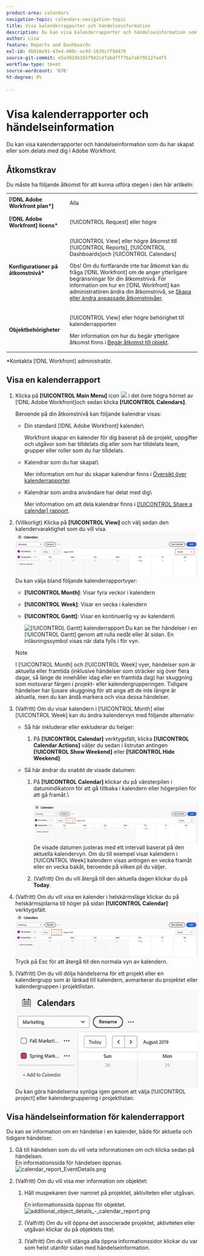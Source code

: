 ```yaml
---
product-area: calendars
navigation-topic: calendars-navigation-topic
title: Visa kalenderrapporter och händelseinformation
description: Du kan visa kalenderrapporter och händelseinformation som du har skapat eller som delats med dig i Adobe Workfront.
author: Lisa
feature: Reports and Dashboards
exl-id: db016e91-43e4-400c-ac9d-1639c7f94479
source-git-commit: e5a3024b1657942cd7abdfff76a7a6795127a4f5
workflow-type: tm+mt
source-wordcount: '676'
ht-degree: 0%

---
```


# Visa kalenderrapporter och händelseinformation

Du kan visa kalenderrapporter och händelseinformation som du har skapat eller som delats med dig i Adobe Workfront.

## Åtkomstkrav

Du måste ha följande åtkomst för att kunna utföra stegen i den här artikeln:

<table style="table-layout:auto"> 
 <col> 
 </col> 
 <col> 
 </col> 
 <tbody> 
  <tr> 
   <td role="rowheader"><strong>[!DNL Adobe Workfront plan*]</strong></td> 
   <td> <p>Alla</p> </td> 
  </tr> 
  <tr> 
   <td role="rowheader"><strong>[!DNL Adobe Workfront] licens*</strong></td> 
   <td> <p>[!UICONTROL Request] eller högre</p> </td> 
  </tr> 
  <tr> 
   <td role="rowheader"><strong>Konfigurationer på åtkomstnivå*</strong></td> 
   <td> <p>[!UICONTROL View] eller högre åtkomst till [!UICONTROL Reports], [!UICONTROL Dashboards]och [!UICONTROL Calendars]</p> <p>Obs! Om du fortfarande inte har åtkomst kan du fråga [!DNL Workfront] om de anger ytterligare begränsningar för din åtkomstnivå. För information om hur en [!DNL Workfront] kan administratören ändra din åtkomstnivå, se <a href="../../../administration-and-setup/add-users/configure-and-grant-access/create-modify-access-levels.md" class="MCXref xref">Skapa eller ändra anpassade åtkomstnivåer</a>.</p> </td> 
  </tr> 
  <tr> 
   <td role="rowheader"><strong>Objektbehörigheter</strong></td> 
   <td> <p>[!UICONTROL View] eller högre behörighet till kalenderrapporten</p> <p>Mer information om hur du begär ytterligare åtkomst finns i <a href="../../../workfront-basics/grant-and-request-access-to-objects/request-access.md" class="MCXref xref">Begär åtkomst till objekt</a>.</p> </td> 
  </tr> 
 </tbody> 
</table>

&#42;Kontakta [!DNL Workfront] administratör.

## Visa en kalenderrapport

1. Klicka på **[!UICONTROL Main Menu]** icon ![](assets/main-menu-icon.png) i det övre högra hörnet av [!DNL Adobe Workfront]och sedan klicka **[!UICONTROL Calendars]**.

   Beroende på din åtkomstnivå kan följande kalendrar visas:

   * Din standard [!DNL Adobe Workfront] kalender\

      Workfront skapar en kalender för dig baserat på de projekt, uppgifter och utgåvor som har tilldelats dig eller som har tilldelats team, grupper eller roller som du har tilldelats.
   * Kalendrar som du har skapat\

      Mer information om hur du skapar kalendrar finns i [Översikt över kalenderrapporter](../../../reports-and-dashboards/reports/calendars/calendar-reports-overview.md).

   * Kalendrar som andra användare har delat med dig\

      Mer information om att dela kalendrar finns i [[!UICONTROL Share a calendar] rapport](../../../reports-and-dashboards/reports/calendars/share-a-calendar-report.md).

1. (Villkorligt) Klicka på **[!UICONTROL View]** och välj sedan den kalendervaraktighet som du vill visa.\
   ![Kalenderns varaktighet](assets/view-menu-calendar-report-350x189.png)\
   Du kan välja bland följande kalenderrapportvyer:

   * **[!UICONTROL Month]**: Visar fyra veckor i kalendern
   * **[!UICONTROL Week]**: Visar en vecka i kalendern
   * **[!UICONTROL Gantt]**: Visar en kontinuerlig vy av kalendern\

      ![[!UICONTROL Gantt] kalenderrapport](assets/gantt-calendar-report.png)
Du kan se fler händelser i en [!UICONTROL Gantt] genom att rulla nedåt eller åt sidan. En inläsningssymbol visas när data fylls i för vyn.
   >[!NOTE]
   >
   >I [!UICONTROL Month] och [!UICONTROL Week] vyer, händelser som är aktuella eller framtida (inklusive händelser som sträcker sig över flera dagar, så länge de innehåller idag eller en framtida dag) har skuggning som motsvarar färgen i projekt- eller kalendergrupperingen. Tidigare händelser har ljusare skuggning för att ange att de inte längre är aktuella, men du kan ändå markera och visa dessa händelser.

1. (Valfritt) Om du visar kalendern i [!UICONTROL Month] eller [!UICONTROL Week] kan du ändra kalendervyn med följande alternativ:

   * Så här inkluderar eller exkluderar du helger:

      1. På **[!UICONTROL Calendar]** verktygsfält, klicka **[!UICONTROL Calendar Actions]** väljer du sedan i listrutan antingen **[!UICONTROL Show Weekend]** eller **[!UICONTROL Hide Weekend]**.
   * Så här ändrar du snabbt de visade datumen:

      1. På **[!UICONTROL Calendar]** klickar du på vänsterpilen i datumindikatorn för att gå tillbaka i kalendern eller högerpilen för att gå framåt.\

         ![Klicka på pilen för att ändra datumet](assets/click-arrows-to-change-dates-calendar-report.png)\
         De visade datumen justeras med ett intervall baserat på den aktuella kalendervyn. Om du till exempel visar kalendern i [!UICONTROL Week] kalendern visas antingen en vecka framåt eller en vecka bakåt, beroende på vilken pil du väljer.

      1. (Valfritt) Om du vill återgå till den aktuella dagen klickar du på **Today**.


1. (Valfritt) Om du vill visa en kalender i helskärmsläge klickar du på helskärmspilarna till höger på sidan **[!UICONTROL Calendar]** verktygsfält.
   ![Klicka på pilen för att ändra datumet](assets/click-arrows-to-change-dates-calendar-report.png)\
   Tryck på Esc för att återgå till den normala vyn av kalendern.

1. (Valfritt) Om du vill dölja händelserna för ett projekt eller en kalendergrupp som är länkad till kalendern, avmarkerar du projektet eller kalendergruppen i projektlistan.
   ![Dölj händelser](assets/hide-events-for-project-or-cal-grouping.png)\
   Du kan göra händelserna synliga igen genom att välja [!UICONTROL project] eller kalendergruppering i projektlistan.

## Visa händelseinformation för kalenderrapport

Du kan se information om en händelse i en kalender, både för aktuella och tidigare händelser.

1. Gå till händelsen som du vill veta informationen om och klicka sedan på händelsen.\
   En informationssida för händelsen öppnas.\
   ![calendar_report_EventDetails.png](assets/calendar-report-eventdetails-350x145.png)

1. (Valfritt) Om du vill visa mer information om objektet:

   1. Håll muspekaren över namnet på projektet, aktiviteten eller utgåvan.

      En informationssida öppnas för objektet.\
      ![additional_object_details_-_calendar_report.png](assets/additional-object-details---calendar-report-350x131.png)

   1. (Valfritt) Om du vill öppna det associerade projektet, aktiviteten eller utgåvan klickar du på objektets titel.
   1. (Valfritt) Om du vill stänga alla öppna informationssidor klickar du var som helst utanför sidan med händelseinformation.
